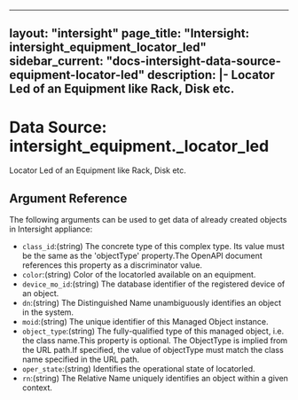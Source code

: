
---
layout: "intersight"
page_title: "Intersight: intersight_equipment_locator_led"
sidebar_current: "docs-intersight-data-source-equipment-locator-led"
description: |-
Locator Led of an Equipment like Rack, Disk etc.
---

# Data Source: intersight_equipment._locator_led
Locator Led of an Equipment like Rack, Disk etc.
## Argument Reference
The following arguments can be used to get data of already created objects in Intersight appliance:
* `class_id`:(string) The concrete type of this complex type. Its value must be the same as the 'objectType' property.The OpenAPI document references this property as a discriminator value. 
* `color`:(string) Color of the locatorled available on an equipment. 
* `device_mo_id`:(string) The database identifier of the registered device of an object. 
* `dn`:(string) The Distinguished Name unambiguously identifies an object in the system. 
* `moid`:(string) The unique identifier of this Managed Object instance. 
* `object_type`:(string) The fully-qualified type of this managed object, i.e. the class name.This property is optional. The ObjectType is implied from the URL path.If specified, the value of objectType must match the class name specified in the URL path. 
* `oper_state`:(string) Identifies the operational state of locatorled. 
* `rn`:(string) The Relative Name uniquely identifies an object within a given context. 
